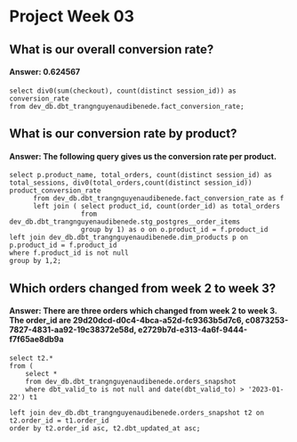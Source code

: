 # Project Week 03

## What is our overall conversion rate?
#### **Answer: 0.624567**
```
select div0(sum(checkout), count(distinct session_id)) as conversion_rate
from dev_db.dbt_trangnguyenaudibenede.fact_conversion_rate;
```

## What is our conversion rate by product?
#### **Answer: The following query gives us the conversion rate per product.**
```
select p.product_name, total_orders, count(distinct session_id) as total_sessions, div0(total_orders,count(distinct session_id)) product_conversion_rate
      from dev_db.dbt_trangnguyenaudibenede.fact_conversion_rate as f
      left join ( select product_id, count(order_id) as total_orders
                  from dev_db.dbt_trangnguyenaudibenede.stg_postgres__order_items
                  group by 1) as o on o.product_id = f.product_id
left join dev_db.dbt_trangnguyenaudibenede.dim_products p on p.product_id = f.product_id
where f.product_id is not null
group by 1,2;
```



## Which orders changed from week 2 to week 3? 
#### **Answer: There are three orders which changed from week 2 to week 3. The order_id are 29d20dcd-d0c4-4bca-a52d-fc9363b5d7c6, c0873253-7827-4831-aa92-19c38372e58d, e2729b7d-e313-4a6f-9444-f7f65ae8db9a**
```
select t2.*
from (
    select * 
    from dev_db.dbt_trangnguyenaudibenede.orders_snapshot
    where dbt_valid_to is not null and date(dbt_valid_to) > '2023-01-22') t1 

left join dev_db.dbt_trangnguyenaudibenede.orders_snapshot t2 on t2.order_id = t1.order_id
order by t2.order_id asc, t2.dbt_updated_at asc;
```
